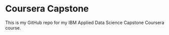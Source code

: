 # Coursera Capstone

This is my GitHub repo for my IBM Applied Data Science Capstone Coursera course.
